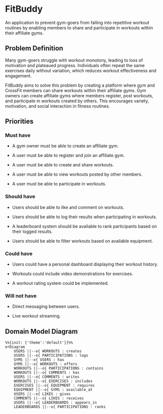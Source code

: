 # FitBuddy
 An application to prevent gym-goers from falling into repetitive workout routines by enabling members to share and participate in workouts within their affiliate gyms.

## Problem Definition
Many gym-goers struggle with workout monotony, leading to loss of motivation and plateaued progress. Individuals often repeat the same exercises daily without variation, which reduces workout effectiveness and engagement.

FitBuddy aims to solve this problem by creating a platform where gym and CrossFit members can share workouts within their affiliate gyms. Gym owners can create affiliate gyms where members register, post workouts, and participate in workouts created by others. This encourages variety, motivation, and social interaction in fitness routines.

## Priorities

### Must have
- A gym owner must be able to create an affiliate gym.

- A user must be able to register and join an affiliate gym.

- A user must be able to create and share workouts.

- A user must be able to view workouts posted by other members.

- A user must be able to participate in workouts.

### Should have

- Users should be able to like and comment on workouts.

- Users should be able to log their results when participating in workouts.

- A leaderboard system should be available to rank participants based on their logged results.

- Users should be able to filter workouts based on available equipment.

### Could have
- Users could have a personal dashboard displaying their workout history.

- Workouts could include video demonstrations for exercises.

- A workout rating system could be implemented.

### Will not have
- Direct messaging between users.

- Live workout streaming.

## Domain Model Diagram
```mermaid
%%{init: {'theme':'default'}}%%
erDiagram
    USERS ||--o{ WORKOUTS : creates
    USERS ||--o{ PARTICIPATIONS : logs
    GYMS ||--o{ USERS : has
    GYMS ||--o{ WORKOUTS : offers
    WORKOUTS ||--o{ PARTICIPATIONS : contains
    WORKOUTS ||--o{ COMMENTS : has
    USERS ||--o{ COMMENTS : writes
    WORKOUTS ||--o{ EXERCISES : includes
    EXERCISES ||--o{ EQUIPMENT : requires
    EQUIPMENT ||--o{ GYMS : available_at
    USERS ||--o{ LIKES : gives
    COMMENTS ||--o{ LIKES : receives
    USERS ||--o{ LEADERBOARDS : appears_in
    LEADERBOARDS ||--o{ PARTICIPATIONS : ranks
```
